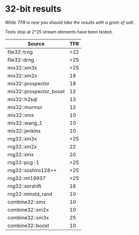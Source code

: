 # 32-bit results
_While TFR is new you should take the results with a grain of salt._

Tests stop at 2^25 stream elements have been tested.

Source|TFR|
-|-|
file32::trng|>22|
file32::drng|>25|
mix32::xm3x|>25|
mix32::xm2x|18|
mix32::prospector|18|
mix32::prospector\_boost|12|
mix32::h2sql|13|
mix32::murmur|12|
mix32::xmx|10|
mix32::wang\_1|10|
mix32::jenkins|10|
rng32::xm3x|>25|
rng32::xm2x|22|
rng32::xmx|20|
rng32::pcg\-1|>25|
rng32::xoshiro128\+\+|>25|
rng32::mt19937|>25|
rng32::xorshift|16|
rng32::minstd\_rand|10|
combine32::xmx|10|
combine32::xm2x|10|
combine32::xm3x|25|
combine32::boost|10|

